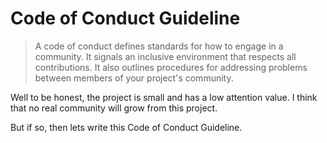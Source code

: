 # Code of Conduct Guideline

> A code of conduct defines standards for how to engage in a community. It signals an inclusive environment that respects all contributions. It also outlines procedures for addressing problems between members of your project's community.

Well to be honest, the project is small and has a low attention value. 
I think that no real community will grow from this project.

But if so, then lets write this Code of Conduct Guideline.
